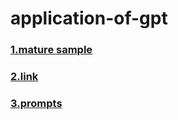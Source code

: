 # application-of-gpt

### [1.mature sample](https://github.com/GaiZhenbiao/ChuanhuChatGPT.git)
### [2.link](https://github.com/xx025/carrot)
### [3.prompts](https://github.com/f/awesome-chatgpt-prompts.git)
